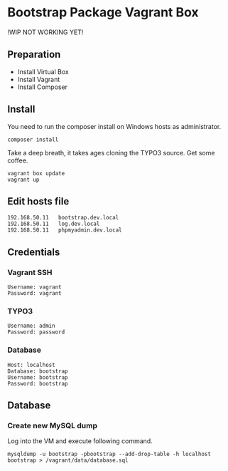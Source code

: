 # Bootstrap Package Vagrant Box #

!WIP NOT WORKING YET!

## Preparation ##

- Install Virtual Box
- Install Vagrant
- Install Composer

## Install ##

You need to run the composer install on Windows hosts as administrator.

```
composer install
```

Take a deep breath, it takes ages cloning the TYPO3 source.
Get some coffee.

```
vagrant box update
vagrant up
```

## Edit hosts file ##

```
192.168.50.11	bootstrap.dev.local
192.168.50.11	log.dev.local
192.168.50.11	phpmyadmin.dev.local
```

## Credentials ##

### Vagrant SSH ###

```
Username: vagrant
Password: vagrant
```

### TYPO3 ###

```
Username: admin
Password: password
```

### Database ###

```
Host: localhost
Database: bootstrap
Username: bootstrap
Password: bootstrap
```

## Database ##

### Create new MySQL dump ###

Log into the VM and execute following command.

```
mysqldump -u bootstrap -pbootstrap --add-drop-table -h localhost bootstrap > /vagrant/data/database.sql
```